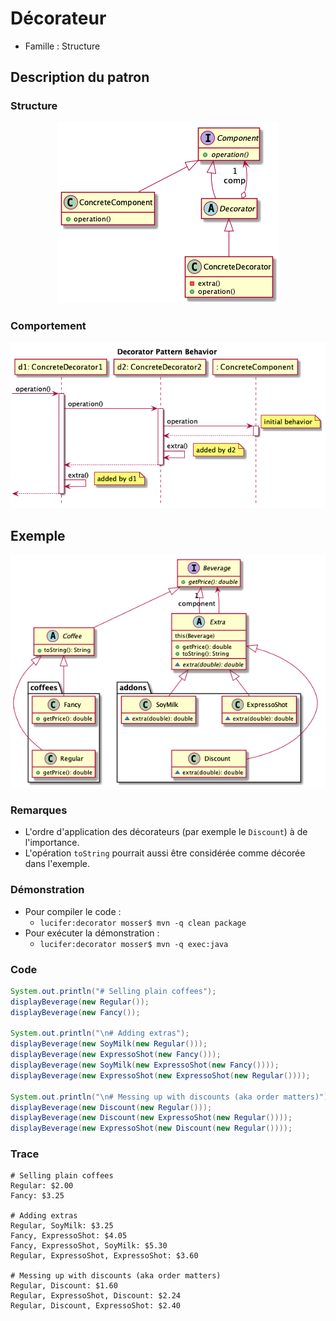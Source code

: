 # Décorateur

  * Famille : Structure

## Description du patron

### Structure

<div align="center">

![decorator class diag](./uml/decorator_cd.png)

</div>

### Comportement

<div align="center">

![decorator class diag](./uml/decorator_sd.png)

</div>

## Exemple

<div align="center">

![decorator class diag](./uml/_example.png)

</div>

### Remarques

  * L'ordre d'application des décorateurs (par exemple le `Discount`) à de l'importance.
  * L'opération `toString` pourrait aussi être considérée comme décorée dans l'exemple.

### Démonstration

  * Pour compiler le code :
    * `lucifer:decorator mosser$ mvn -q clean package`
  * Pour exécuter la démonstration :
    * `lucifer:decorator mosser$ mvn -q exec:java`

### Code

```java
System.out.println("# Selling plain coffees");
displayBeverage(new Regular());
displayBeverage(new Fancy());

System.out.println("\n# Adding extras");
displayBeverage(new SoyMilk(new Regular()));
displayBeverage(new ExpressoShot(new Fancy()));
displayBeverage(new SoyMilk(new ExpressoShot(new Fancy())));
displayBeverage(new ExpressoShot(new ExpressoShot(new Regular())));

System.out.println("\n# Messing up with discounts (aka order matters)");
displayBeverage(new Discount(new Regular()));
displayBeverage(new Discount(new ExpressoShot(new Regular())));
displayBeverage(new ExpressoShot(new Discount(new Regular())));
```

### Trace

```
# Selling plain coffees
Regular: $2.00
Fancy: $3.25

# Adding extras
Regular, SoyMilk: $3.25
Fancy, ExpressoShot: $4.05
Fancy, ExpressoShot, SoyMilk: $5.30
Regular, ExpressoShot, ExpressoShot: $3.60

# Messing up with discounts (aka order matters)
Regular, Discount: $1.60
Regular, ExpressoShot, Discount: $2.24
Regular, Discount, ExpressoShot: $2.40
```
